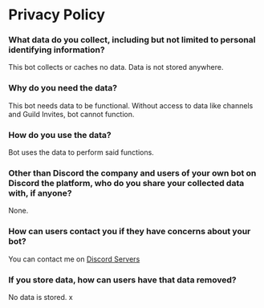 # Privacy Policy

### What data do you collect, including but not limited to personal identifying information?

This bot collects or caches no data. Data is not stored anywhere.

### Why do you need the data?

This bot needs data to be functional. Without access to data like channels and Guild Invites, bot cannot function.

### How do you use the data?

Bot uses the data to perform said functions. 

### Other than Discord the company and users of your own bot on Discord the platform, who do you share your collected data with, if anyone?

None.

### How can users contact you if they have concerns about your bot?

You can contact me on [Discord Servers](https://dsc.gg/atbdev)

### If you store data, how can users have that data removed?

No data is stored.
x
